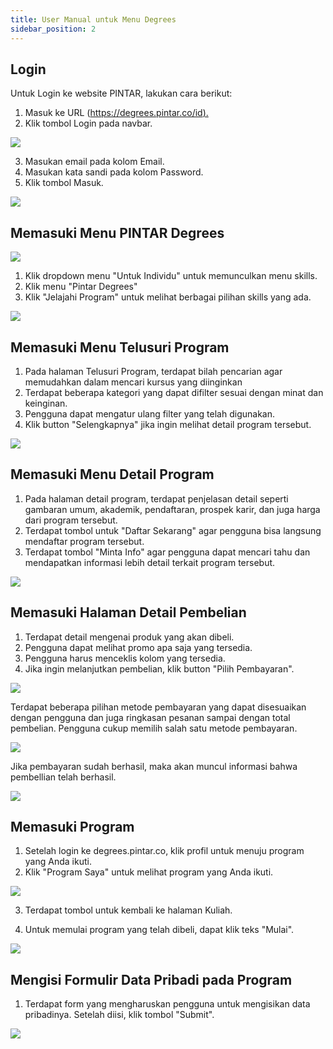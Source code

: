 ```yaml
---
title: User Manual untuk Menu Degrees
sidebar_position: 2
---
```

## **Login**

Untuk Login ke website PINTAR, lakukan cara berikut:

1. Masuk ke URL ([https://degrees.pintar.co/id).](https://degrees.pintar.co/id)
2. Klik tombol Login pada navbar.

![](/img/login_1.png)

3. Masukan email pada kolom Email.
4. Masukan kata sandi pada kolom Password.
5. Klik tombol Masuk.

![](/img/login_1.2.png)

## **Memasuki Menu PINTAR Degrees**

![](/img/dashboard-degree_id.png)

1. Klik dropdown menu "Untuk Individu" untuk memunculkan menu skills.
2. Klik menu "Pintar Degrees"
3. Klik "Jelajahi Program" untuk melihat berbagai pilihan skills yang ada.

![](/img/dashboard-degree_id2.png)

## **Memasuki Menu Telusuri Program**

1. Pada halaman Telusuri Program, terdapat bilah pencarian agar memudahkan dalam mencari kursus yang diinginkan
2. Terdapat beberapa kategori yang dapat difilter sesuai dengan minat dan keinginan.
3. Pengguna dapat mengatur ulang filter yang telah digunakan.
4. Klik button "Selengkapnya" jika ingin melihat detail program tersebut.

![](/img/degrees-home_id.png)

## **Memasuki Menu Detail Program**

1. Pada halaman detail program, terdapat penjelasan detail seperti gambaran umum, akademik, pendaftaran, prospek karir, dan juga harga dari program tersebut.
2. Terdapat tombol untuk "Daftar Sekarang" agar pengguna bisa langsung mendaftar program tersebut.
3. Terdapat tombol "Minta Info" agar pengguna dapat mencari tahu dan mendapatkan informasi lebih detail terkait program tersebut.

![](/img/degrees-detail_id.png)

## **Memasuki Halaman Detail Pembelian**

1. Terdapat detail mengenai produk yang akan dibeli.
2. Pengguna dapat melihat promo apa saja yang tersedia.
3. Pengguna harus menceklis kolom yang tersedia.
4. Jika ingin melanjutkan pembelian, klik button "Pilih Pembayaran".

![](/img/degrees-detailpayment_id.png)

Terdapat beberapa pilihan metode pembayaran yang dapat disesuaikan dengan pengguna dan juga ringkasan pesanan sampai dengan total pembelian. Pengguna cukup memilih salah satu metode pembayaran.

![](/img/degrees-payment_id.png)

Jika pembayaran sudah berhasil, maka akan muncul informasi bahwa pembellian telah berhasil.

![](/img/degrees-payment_id-1.png)

## **Memasuki Program**

1. Setelah login ke degrees.pintar.co, klik profil untuk menuju program yang Anda ikuti.
2. Klik "Program Saya" untuk melihat program yang Anda ikuti.

![](/img/my-programs_id.png)

3. Terdapat tombol untuk kembali ke halaman Kuliah.

4. Untuk memulai program yang telah dibeli, dapat klik teks "Mulai".

![](/img/dashboard-programsaya_id.png)

## **Mengisi Formulir Data Pribadi pada Program**

1. Terdapat form yang mengharuskan pengguna untuk mengisikan data pribadinya. Setelah diisi, klik tombol "Submit".

![](/img/degrees-personaldata_id.png)
